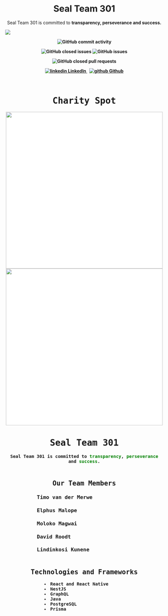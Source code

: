<div>
    <h1 align="center">Seal Team 301</h1>
    <div align="center">
        <p >Seal Team 301 is committed to <b>transparency<b>, <b>perseverance</b> and <b>success</b>.</p>
    </div>
    <img align="center"src="https://firebasestorage.googleapis.com/v0/b/cos301-storage-test.appspot.com/o/logo1.png?alt=media&token=a0c65249-56a9-4533-9963-e914f01c585b"></img>
    
</div>


<div align="center">

![GitHub commit activity](https://img.shields.io/github/commit-activity/w/COS301-SE-2022/Charity-Spot)

![GitHub closed issues](https://img.shields.io/github/issues-closed-raw/COS301-SE-2022/Charity-Spot)
![GitHub issues](https://img.shields.io/github/issues-raw/COS301-SE-2022/Charity-Spot)

![GitHub closed pull requests](https://img.shields.io/github/issues-pr-closed/COS301-SE-2022/Charity-Spot)


<p>
  <a href="https://www.linkedin.com/[removed]" rel="nofollow noreferrer">
    <img src="https://i.stack.imgur.com/gVE0j.png" alt="linkedin"> LinkedIn
  </a> &nbsp; 
  <a href="https://github.com/[removed]" rel="nofollow noreferrer">
    <img src="https://i.stack.imgur.com/tskMh.png" alt="github"> Github
  </a>
</p>

<br />

  
</div>



<div align="center">
    <h1 style="text-align:center; font-family: 'Monospace';">Charity Spot</h1>
    <img style="background-color:white;" src="https://firebasestorage.googleapis.com/v0/b/cos301-storage-test.appspot.com/o/Full-Logo.png?alt=media&token=956e85b9-df61-4708-9d0a-25960556f946" width="500">
    <img style="background-color:white;" src="https://firebasestorage.googleapis.com/v0/b/cos301-storage-test.appspot.com/o/logo1.png?alt=media&token=a0c65249-56a9-4533-9963-e914f01c585b" width="500">
    <h1 style="text-align:center; font-family: 'Monospace';">Seal Team 301</h1>
</div>

<div style="margin-bottom:50px;">
    <p style="text-align:center; font-family: 'Monospace';">Seal Team 301 is committed to <b style="color:green;" >transparency</b>, <b style="color:green;">perseverance</b> and <b style="color:green;">success</b>.
    </p>
</div>

<div style="font-family: 'Monospace'; margin-bottom:50px;">
    <h2 style="text-align:center; font-family: 'Monospace';">Our Team Members</h2>
    <div style="margin-left:20%;">
    <h3>Timo van der Merwe</h3>
    <h3>Elphus Malope</h3>
    <h3>Moloko Magwai</h3>
    <h3>David Roodt </h3>
    <h3>Lindinkosi Kunene</h3>
    </div>
</div>

<div style="font-family: 'Monospace'; margin-bottom:50px;">
    <h2 style="text-align:center; font-family: 'Monospace';">Technologies and Frameworks</h2>
    <ul style="margin-left:20%;list-style-position: inside;">
        <li >React and React Native</li>
        <li>NestJS</li>
        <li>GraphQL</li>
        <li>Java</li>
        <li>PostgreSQL</li>
        <li>Prisma</li>
    </ul>


</div>


